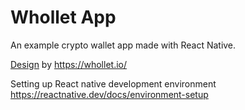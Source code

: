 # Whollet App

An example crypto wallet app made with React Native.

[Design](https://www.figma.com/file/pBaexbKyMBWKJbG8YCBxPf/Whollet-UI-Kit-v1.0?node-id=0%3A132) by https://whollet.io/

Setting up React native development environment
https://reactnative.dev/docs/environment-setup

